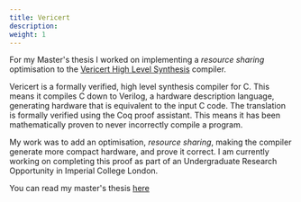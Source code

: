 ```yaml
---
title: Vericert
description: 
weight: 1
---
```


For my Master's thesis I worked on implementing a *resource sharing* optimisation to the [Vericert High Level Synthesis](https://vericert.ymhg.org/) compiler.

Vericert is a formally verified, high level synthesis compiler for C. This means it compiles C down to Verilog, a hardware description language, generating hardware that is equivalent to the input C code. The translation is formally verified using the Coq proof assistant. This means it has been mathematically proven to never incorrectly compile a program.

My work was to add an optimisation, *resource sharing*, making the compiler generate more compact hardware, and prove it correct. I am currently working on completing this proof as part of an Undergraduate Research Opportunity in Imperial College London.

You can read my master's thesis [here](/thesis.pdf)
